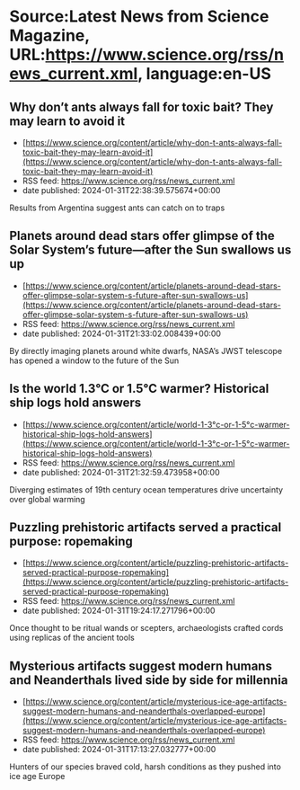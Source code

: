 # Source:Latest News from Science Magazine, URL:https://www.science.org/rss/news_current.xml, language:en-US

## Why don’t ants always fall for toxic bait? They may learn to avoid it
 - [https://www.science.org/content/article/why-don-t-ants-always-fall-toxic-bait-they-may-learn-avoid-it](https://www.science.org/content/article/why-don-t-ants-always-fall-toxic-bait-they-may-learn-avoid-it)
 - RSS feed: https://www.science.org/rss/news_current.xml
 - date published: 2024-01-31T22:38:39.575674+00:00

Results from Argentina suggest ants can catch on to traps

## Planets around dead stars offer glimpse of the Solar System’s future—after the Sun swallows us up
 - [https://www.science.org/content/article/planets-around-dead-stars-offer-glimpse-solar-system-s-future-after-sun-swallows-us](https://www.science.org/content/article/planets-around-dead-stars-offer-glimpse-solar-system-s-future-after-sun-swallows-us)
 - RSS feed: https://www.science.org/rss/news_current.xml
 - date published: 2024-01-31T21:33:02.008439+00:00

By directly imaging planets around white dwarfs, NASA’s JWST telescope has opened a window to the future of the Sun

## Is the world 1.3°C or 1.5°C warmer? Historical ship logs hold answers
 - [https://www.science.org/content/article/world-1-3°c-or-1-5°c-warmer-historical-ship-logs-hold-answers](https://www.science.org/content/article/world-1-3°c-or-1-5°c-warmer-historical-ship-logs-hold-answers)
 - RSS feed: https://www.science.org/rss/news_current.xml
 - date published: 2024-01-31T21:32:59.473958+00:00

Diverging estimates of 19th century ocean temperatures drive uncertainty over global warming

## Puzzling prehistoric artifacts served a practical purpose: ropemaking
 - [https://www.science.org/content/article/puzzling-prehistoric-artifacts-served-practical-purpose-ropemaking](https://www.science.org/content/article/puzzling-prehistoric-artifacts-served-practical-purpose-ropemaking)
 - RSS feed: https://www.science.org/rss/news_current.xml
 - date published: 2024-01-31T19:24:17.271796+00:00

Once thought to be ritual wands or scepters, archaeologists crafted cords using replicas of the ancient tools

## Mysterious artifacts suggest modern humans and Neanderthals lived side by side for millennia
 - [https://www.science.org/content/article/mysterious-ice-age-artifacts-suggest-modern-humans-and-neanderthals-overlapped-europe](https://www.science.org/content/article/mysterious-ice-age-artifacts-suggest-modern-humans-and-neanderthals-overlapped-europe)
 - RSS feed: https://www.science.org/rss/news_current.xml
 - date published: 2024-01-31T17:13:27.032777+00:00

Hunters of our species braved cold, harsh conditions as they pushed into ice age Europe

